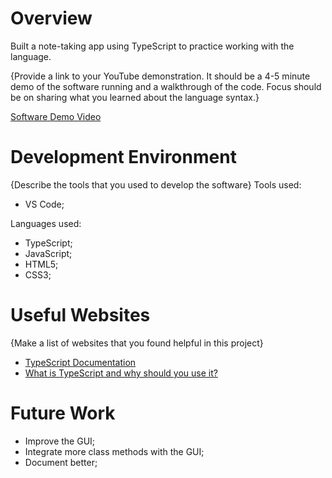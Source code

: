 ﻿# Overview

Built a note-taking app using TypeScript to practice working with the language. 

{Provide a link to your YouTube demonstration. It should be a 4-5 minute demo of the software running and a walkthrough of the code. Focus should be on sharing what you learned about the language syntax.}

[Software Demo Video](https://youtu.be/F2Epd4Db-eQ)

# Development Environment

{Describe the tools that you used to develop the software}
Tools used:
- VS Code;

Languages used: 
- TypeScript;
- JavaScript;
- HTML5;
- CSS3;

# Useful Websites

{Make a list of websites that you found helpful in this project}

- [TypeScript Documentation](https://www.typescriptlang.org/)
- [What is TypeScript and why should you use it?](https://www.contentful.com/blog/what-is-typescript-and-why-should-you-use-it/#:~:text=TypeScript%20extends%20JavaScript%20and%20improves,%2C%20tuple%2C%20generics%2C%20etc.)

# Future Work

- Improve the GUI;
- Integrate more class methods with the GUI;
- Document better;